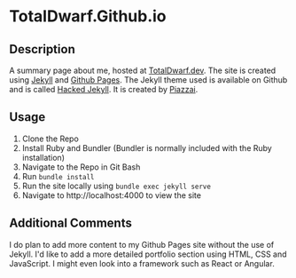 # TotalDwarf.Github.io

## Description

A summary page about me, hosted at [TotalDwarf.dev](https://totaldwarf.dev).
The site is created using [Jekyll](https://jekyllrb.com/) and [Github Pages](https://pages.github.com/).
The Jekyll theme used is available on Github and is called [Hacked Jekyll](https://github.com/piazzai/hacked-jekyll).
It is created by [Piazzai](https://github.com/piazzai).

## Usage

1. Clone the Repo
2. Install Ruby and Bundler (Bundler is normally included with the Ruby installation)
3. Navigate to the Repo in Git Bash
4. Run `bundle install`
5. Run the site locally using `bundle exec jekyll serve`
6. Navigate to http://localhost:4000 to view the site

## Additional Comments
I do plan to add more content to my Github Pages site without the use of Jekyll.
I'd like to add a more detailed portfolio section using HTML, CSS and JavaScript.
I might even look into a framework such as React or Angular.
